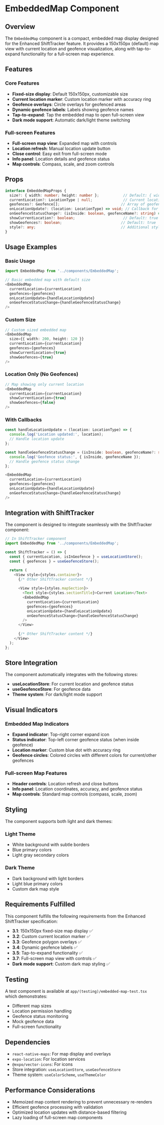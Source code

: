 # EmbeddedMap Component

## Overview

The `EmbeddedMap` component is a compact, embedded map display designed for the Enhanced ShiftTracker feature. It provides a 150x150px (default) map view with current location and geofence visualization, along with tap-to-expand functionality for a full-screen map experience.

## Features

### Core Features
- **Fixed-size display**: Default 150x150px, customizable size
- **Current location marker**: Custom location marker with accuracy ring
- **Geofence overlays**: Circle overlays for geofenced areas
- **Dynamic geofence labels**: Labels showing geofence names
- **Tap-to-expand**: Tap the embedded map to open full-screen view
- **Dark mode support**: Automatic dark/light theme switching

### Full-screen Features
- **Full-screen map view**: Expanded map with controls
- **Location refresh**: Manual location update button
- **Close control**: Easy exit from full-screen mode
- **Info panel**: Location details and geofence status
- **Map controls**: Compass, scale, and zoom controls

## Props

```typescript
interface EmbeddedMapProps {
  size?: { width: number; height: number };           // Default: { width: 150, height: 150 }
  currentLocation?: LocationType | null;              // Current location data
  geofences?: Geofence[];                            // Array of geofences to display
  onLocationUpdate?: (location: LocationType) => void; // Callback for location updates
  onGeofenceStatusChange?: (isInside: boolean, geofenceName?: string) => void; // Geofence status callback
  showCurrentLocation?: boolean;                      // Default: true
  showGeofences?: boolean;                           // Default: true
  style?: any;                                       // Additional styling
}
```

## Usage Examples

### Basic Usage
```typescript
import EmbeddedMap from '../components/EmbeddedMap';

// Basic embedded map with default size
<EmbeddedMap
  currentLocation={currentLocation}
  geofences={geofences}
  onLocationUpdate={handleLocationUpdate}
  onGeofenceStatusChange={handleGeofenceStatusChange}
/>
```

### Custom Size
```typescript
// Custom sized embedded map
<EmbeddedMap
  size={{ width: 200, height: 120 }}
  currentLocation={currentLocation}
  geofences={geofences}
  showCurrentLocation={true}
  showGeofences={true}
/>
```

### Location Only (No Geofences)
```typescript
// Map showing only current location
<EmbeddedMap
  currentLocation={currentLocation}
  showCurrentLocation={true}
  showGeofences={false}
/>
```

### With Callbacks
```typescript
const handleLocationUpdate = (location: LocationType) => {
  console.log('Location updated:', location);
  // Handle location update
};

const handleGeofenceStatusChange = (isInside: boolean, geofenceName?: string) => {
  console.log('Geofence status:', { isInside, geofenceName });
  // Handle geofence status change
};

<EmbeddedMap
  currentLocation={currentLocation}
  geofences={geofences}
  onLocationUpdate={handleLocationUpdate}
  onGeofenceStatusChange={handleGeofenceStatusChange}
/>
```

## Integration with ShiftTracker

The component is designed to integrate seamlessly with the ShiftTracker component:

```typescript
// In ShiftTracker component
import EmbeddedMap from '../components/EmbeddedMap';

const ShiftTracker = () => {
  const { currentLocation, isInGeofence } = useLocationStore();
  const { geofences } = useGeofenceStore();

  return (
    <View style={styles.container}>
      {/* Other ShiftTracker content */}
      
      <View style={styles.mapSection}>
        <Text style={styles.sectionTitle}>Current Location</Text>
        <EmbeddedMap
          currentLocation={currentLocation}
          geofences={geofences}
          onLocationUpdate={handleLocationUpdate}
          onGeofenceStatusChange={handleGeofenceStatusChange}
        />
      </View>
      
      {/* Other ShiftTracker content */}
    </View>
  );
};
```

## Store Integration

The component automatically integrates with the following stores:

- **useLocationStore**: For current location and geofence status
- **useGeofenceStore**: For geofence data
- **Theme system**: For dark/light mode support

## Visual Indicators

### Embedded Map Indicators
- **Expand indicator**: Top-right corner expand icon
- **Status indicator**: Top-left corner geofence status (when inside geofence)
- **Location marker**: Custom blue dot with accuracy ring
- **Geofence circles**: Colored circles with different colors for current/other geofences

### Full-screen Map Features
- **Header controls**: Location refresh and close buttons
- **Info panel**: Location coordinates, accuracy, and geofence status
- **Map controls**: Standard map controls (compass, scale, zoom)

## Styling

The component supports both light and dark themes:

### Light Theme
- White background with subtle borders
- Blue primary colors
- Light gray secondary colors

### Dark Theme
- Dark background with light borders
- Light blue primary colors
- Custom dark map style

## Requirements Fulfilled

This component fulfills the following requirements from the Enhanced ShiftTracker specification:

- **3.1**: 150x150px fixed-size map display ✅
- **3.2**: Custom current location marker ✅
- **3.3**: Geofence polygon overlays ✅
- **3.4**: Dynamic geofence labels ✅
- **3.5**: Tap-to-expand functionality ✅
- **3.7**: Full-screen map view with controls ✅
- **Dark mode support**: Custom dark map styling ✅

## Testing

A test component is available at `app/(testing)/embedded-map-test.tsx` which demonstrates:

- Different map sizes
- Location permission handling
- Geofence status monitoring
- Mock geofence data
- Full-screen functionality

## Dependencies

- `react-native-maps`: For map display and overlays
- `expo-location`: For location services
- `@expo/vector-icons`: For icons
- Store integration: `useLocationStore`, `useGeofenceStore`
- Theme system: `useColorScheme`, `useThemeColor`

## Performance Considerations

- Memoized map content rendering to prevent unnecessary re-renders
- Efficient geofence processing with validation
- Optimized location updates with distance-based filtering
- Lazy loading of full-screen map components